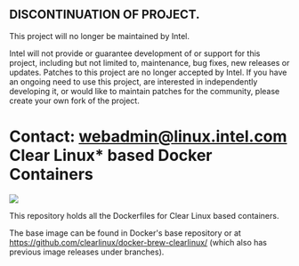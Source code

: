 ## DISCONTINUATION OF PROJECT. 

This project will no longer be maintained by Intel. 

Intel will not provide or guarantee development of or support for this project, including but not limited to, maintenance, bug fixes, new releases or updates. Patches to this project are no longer accepted by Intel. If you have an ongoing need to use this project, are interested in independently developing it, or would like to maintain patches for the community, please create your own fork of the project.

Contact: webadmin@linux.intel.com  
Clear Linux* based Docker Containers
====================================
![](https://github.com/clearlinux/dockerfiles/workflows/CI/badge.svg)

This repository holds all the Dockerfiles for Clear Linux based containers.

The base image can be found in Docker's base repository or at https://github.com/clearlinux/docker-brew-clearlinux/ (which also has previous image releases under branches).
